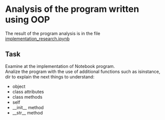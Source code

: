 # Analysis of the program written using OOP
The result of the program analysis is in the file [implementation_research.ipynb](implementation_research.ipynb)

## Task
Examine at the implementation of Notebook program.  
Analize the program with the use of additional functions such as isinstance, dir to explain the next things to understand:  
- object
- class attributes
- class methods
- self
- \_\_init\_\_ method
- \_\_str\_\_ method
